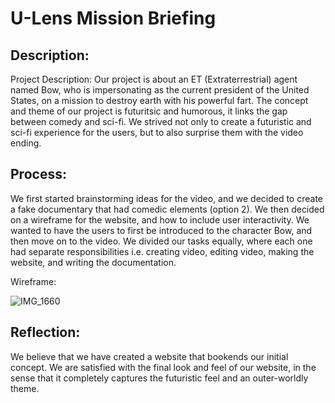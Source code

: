 # U-Lens Mission Briefing
 
## Description:

Project Description: Our project is about an ET (Extraterrestrial) agent named Bow, who is impersonating as the current president of the United States, on a mission to destroy earth with his powerful fart. The concept and theme of our project is futuritsic and humorous, it links the gap between comedy and sci-fi. We strived not only to create a futuristic and sci-fi experience for the users, but to also surprise them with the video ending.

## Process:

We first started brainstorming ideas for the video, and we decided to create a fake documentary that had comedic elements (option 2). 
We then decided on a wireframe for the website, and how to include user interactivity. We wanted to have the users to first be introduced to the character Bow, and then move on to the video. We divided our tasks equally, where each one had separate responsibilities i.e. creating video, editing video, making the website, and writing the documentation.

Wireframe:

![IMG_1660](https://user-images.githubusercontent.com/60844341/165621671-40928620-095b-4acc-893d-849d6c857f1e.jpg)

## Reflection:

We believe that we have created a website that bookends our initial concept. We are satisfied with the final look and feel of our website, in the sense that it completely captures the futuristic feel and an outer-worldly theme.

